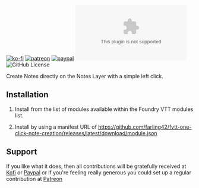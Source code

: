 [![ko-fi](https://img.shields.io/badge/Ko--Fi-farling-orange)](https://ko-fi.com/farling) [![patreon](https://img.shields.io/badge/Patreon-amusingtime-orange)](https://patreon.com/amusingtime) [![paypal](https://img.shields.io/badge/Paypal-farling-orange)](https://paypal.me/farling) ![Latest Release Download Count](https://img.shields.io/github/downloads/farling42/fvtt-one-click-note-creation/releases/latest/download/module.zip) ![GitHub License](https://img.shields.io/github/license/farling42/fvtt-one-click-note-creation)

Create Notes directly on the Notes Layer with a simple left click.

## Installation

1) Install from the list of modules available within the Foundry VTT modules list.

2) Install by using a manifest URL of https://github.com/farling42/fvtt-one-click-note-creation/releases/latest/download/module.json

## Support

If you like what it does, then all contributions will be gratefully received at [Kofi](https://ko-fi.com/farling) or [Paypal](https://paypal.me/farling)
or if you're feeling really generous you could set up a regular contribution at [Patreon](https://www.patreon.com/amusingtime) 
